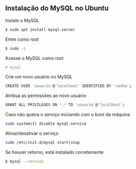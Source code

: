 ## Instalação do MySQL no Ubuntu

Instale o MySQL
```bash
$ sudo apt install mysql-server
```

Entre como root
```bash
$ sudo -i
```

Acesse o MySQL como root
```bash
# mysql
```

Crie um novo usuário no MySQL
```bash
CREATE USER 'usuario'@'localhost' IDENTIFIED BY 'senha';
```

Atribua as permissões ao novo usuário
```bash
GRANT ALL PRIVILEGES ON *.* TO 'usuario'@'localhost';
```

Caso não queira o serviço iniciando com o boot da máquina
```bash
sudo systemctl disable mysql.service
```

Ativar/desativar o serviço
```bash
sudo /etc/init.d/mysql start|stop
```

Se houver retorno, está instalado corretamente
```bash
$ mysql --version
```
